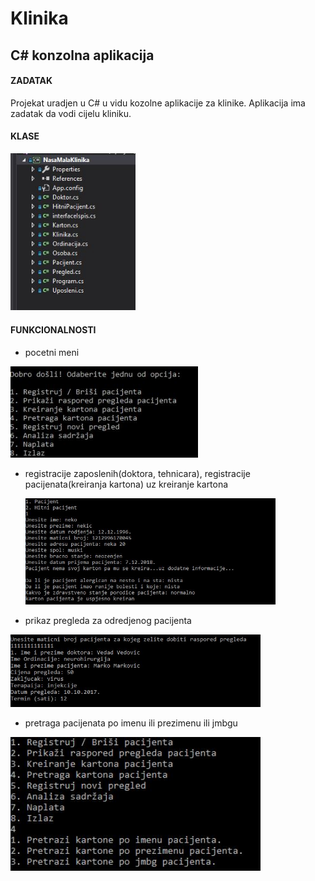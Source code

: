 # Klinika
## C# konzolna aplikacija
#### ZADATAK
Projekat uradjen u C# u vidu kozolne aplikacije za klinike.
Aplikacija ima zadatak da vodi cijelu kliniku.

#### KLASE
  <img src="/screenshots/klase.JPG" width="200"/>

#### FUNKCIONALNOSTI
- pocetni meni
 
 <img src="/screenshots/meni1.JPG" width="300"/>

- registracije zaposlenih(doktora, tehnicara), registracije pacijenata(kreiranja kartona) uz kreiranje kartona
  
  <img src="/screenshots/meni2.JPG" width="400"/>
   
- prikaz pregleda za odredjenog pacijenta 
 
 <img src="/screenshots/meni3.JPG" width="400"/>
 
- pretraga pacijenata po imenu ili prezimenu ili jmbgu

 <img src="/screenshots/meni4.JPG" width="400"/>

  

